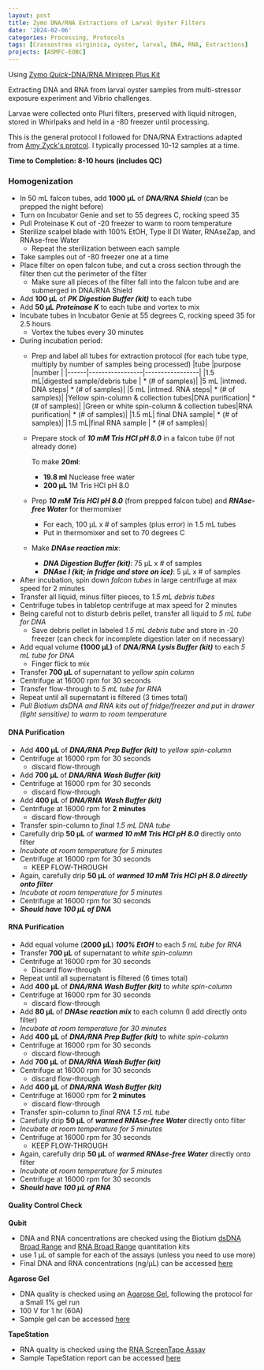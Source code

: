 ```yaml
---
layout: post
title: Zymo DNA/RNA Extractions of Larval Oyster Filters
date: '2024-02-06'
categories: Processing, Protocols
tags: [Crassostrea virginica, oyster, larval, DNA, RNA, Extractions]
projects: [ASMFC-EOBC]
---
```


Using [Zymo *Quick*-DNA/RNA Miniprep Plus Kit](https://www.zymoresearch.com/products/quick-dna-rna-miniprep-plus-kit)

Extracting DNA and RNA from larval oyster samples from multi-stressor exposure experiment and Vibrio challenges. 

Larvae were collected onto Pluri filters, preserved with liquid nitrogen, stored in Whirlpaks and held in a -80 freezer until processing. 

This is the general protocol I followed for DNA/RNA Extractions adapted from [Amy Zyck's protcol](https://github.com/amyzyck/AmyZyck_Notebook/blob/master/_posts/2024-02-01-RISG-Zymo-DNA%3ARNA-Extractions-of-Larval-Oyster-Samples.md). I typically processed 10-12 samples at a time. 

**Time to Completion: 8-10 hours (includes QC)**

### Homogenization 
- In 50 mL falcon tubes, add **1000 μL** of ***DNA/RNA Shield*** (can be prepped the night before)
- Turn on Incubator Genie and set to 55 degrees C, rocking speed 35
- Pull Proteinase K out of -20 freezer to warm to room temperature 
- Sterilize scalpel blade with 100% EtOH, Type II DI Water, RNAseZap, and RNAse-free Water
    - Repeat the sterilization between each sample
- Take samples out of -80 freezer one at a time 
- Place filter on open falcon tube, and cut a cross section through the filter then cut the perimeter of the filter 
    - Make sure all pieces of the filter fall into the falcon tube and are submerged in DNA/RNA Shield
- Add **100 μL** of ***PK Digestion Buffer (kit)*** to each tube
- Add **50 μL** ***Proteinase K*** to each tube and vortex to mix 
- Incubate tubes in Incubator Genie at 55 degrees C, rocking speed 35 for 2.5 hours 
    - Vortex the tubes every 30 minutes
- During incubation period: 
    - Prep and label all tubes for extraction protocol (for each tube type, multiply by number of samples being processed)
        |tube  |purpose          |number           |
        |------|-----------------|-----------------|
        |1.5 mL|digested sample/debris tube  | * (# of samples)|
        |5  mL |intmed. DNA steps| * (# of samples)|
        |5 mL  |intmed. RNA steps| * (# of samples)|
        |Yellow spin-column & collection tubes|DNA purification| * (# of samples)|
        |Green or white spin-column & collection tubes|RNA purification| * (# of samples)|
        |1.5 mL| final DNA sample| * (# of samples)|
        |1.5 mL|final RNA sample | * (# of samples)|
    - Prepare stock of ***10 mM Tris HCl pH 8.0*** in a falcon tube (if not already done) 

        To make **20ml**:
        - **19.8 ml** Nuclease free water
        - **200 μL** 1M Tris HCl pH 8.0
    - Prep ***10 mM Tris HCl pH 8.0*** (from prepped falcon tube) and ***RNAse-free Water*** for thermomixer 
        - For each, 100 μL x # of samples (plus error) in 1.5 mL tubes 
        - Put in thermomixer and set to 70 degrees C 
    - Make ***DNAse reaction mix***: 
        - ***DNA Digestion Buffer (kit)***: 75 μL x # of samples
        - ***DNAse I (kit; in fridge and store on ice)***: 5 μL x # of samples 
- After incubation, spin down *falcon tubes* in large centrifuge at max speed for 2 minutes
- Transfer all liquid, minus filter pieces, to *1.5 mL debris tubes*
- Centrifuge tubes in tabletop centrifuge at max speed for 2 minutes 
- Being careful not to disturb debris pellet, transfer all liquid to *5 mL tube for DNA* 
    - Save debris pellet in labeled *1.5 mL debris tube* and store in -20 freezer (can check for incomplete digestion later on if necessary)
- Add equal volume **(1000 μL)** of ***DNA/RNA Lysis Buffer (kit)*** to each *5 mL tube for DNA* 
    - Finger flick to mix
- Transfer **700 μL** of supernatant to *yellow spin column* 
- Centrifuge at 16000 rpm for 30 seconds
- Transfer flow-through to *5 mL tube for RNA* 
- Repeat until all supernatant is filtered (3 times total)
- *Pull Biotium dsDNA and RNA kits out of fridge/freezer and put in drawer (light sensitive) to warm to room temperature*

#### DNA Purification 
- Add **400 μL** of ***DNA/RNA Prep Buffer (kit)*** to *yellow spin-column* 
- Centrifuge at 16000 rpm for 30 seconds 
    - discard flow-through
- Add **700 μL** of ***DNA/RNA Wash Buffer (kit)*** 
- Centrifuge at 16000 rpm for 30 seconds 
    - discard flow-through
- Add **400 μL** of ***DNA/RNA Wash Buffer (kit)***
- Centrifuge at 16000 rpm for **2 minutes** 
    - discard flow-through
- Transfer spin-column to *final 1.5 mL DNA tube*
- Carefully drip **50 μL** of ***warmed 10 mM Tris HCl pH 8.0*** directly onto filter 
- *Incubate at room temperature for 5 minutes*
- Centrifuge at 16000 rpm for 30 seconds
    - KEEP FLOW-THROUGH
- Again, carefully drip **50 μL** of ***warmed 10 mM Tris HCl pH 8.0 directly onto filter*** 
- *Incubate at room temperature for 5 minutes*
- Centrifuge at 16000 rpm for 30 seconds
- ***Should have 100 μL of DNA***

#### RNA Purification
- Add equal volume (**2000 μL**) ***100% EtOH*** to each *5 mL tube for RNA* 
- Transfer **700 μL** of supernatant to *white spin-column* 
- Centrifuge at 16000 rpm for 30 seconds
    - Discard flow-through
- Repeat until all supernatant is filtered (6 times total)
- Add **400 μL** of ***DNA/RNA Wash Buffer (kit)*** to *white spin-column*
- Centrifuge at 16000 rpm for 30 seconds
    - discard flow-through
- Add **80 μL** of ***DNAse reaction mix*** to each column (I add directly onto filter)
- *Incubate at room temperature for 30 minutes*
- Add **400 μL** of ***DNA/RNA Prep Buffer (kit)*** to *white spin-column* 
- Centrifuge at 16000 rpm for 30 seconds 
    - discard flow-through
- Add **700 μL** of ***DNA/RNA Wash Buffer (kit)*** 
- Centrifuge at 16000 rpm for 30 seconds 
    - discard flow-through
- Add **400 μL** of ***DNA/RNA Wash Buffer (kit)*** 
- Centrifuge at 16000 rpm for **2 minutes** 
    - discard flow-through
- Transfer spin-column to *final RNA 1.5 mL tube*
- Carefully drip **50 μL** of ***warmed RNAse-free Water*** directly onto filter 
- *Incubate at room temperature for 5 minutes*
- Centrifuge at 16000 rpm for 30 seconds
    - KEEP FLOW-THROUGH
- Again, carefully drip **50 μL** of ***warmed RNAse-free Water*** directly onto filter 
- *Incubate at room temperature for 5 minutes*
- Centrifuge at 16000 rpm for 30 seconds
- ***Should have 100 μL of RNA***

#### Quality Control Check 

**Qubit**
- DNA and RNA concentrations are checked using the Biotium [dsDNA Broad Range](https://biotium.com/wp-content/uploads/2017/12/PI-31069.pdf) and [RNA Broad Range](https://biotium.com/wp-content/uploads/2018/06/PI-31073.pdf) quantitation kits 
- use 1 μL of sample for each of the assays (unless you need to use more)
- Final DNA and RNA concentrations (ng/μL) can be accessed [here]()

**Agarose Gel**
- DNA quality is checked using an [Agarose Gel](https://meschedl.github.io/MES_Puritz_Lab_Notebook/2019-03-01/PPP-Lab-Gel-Protocol), following the protocol for a Small 1% gel run
- 100 V for 1 hr (60A)
- Sample gel can be accessed [here]()

**TapeStation**
- RNA quality is checked using the [RNA ScreenTape Assay](https://www.agilent.com/cs/library/usermanuals/public/RNA_QuickGuide.pdf)
- Sample TapeStation report can be accessed [here]()
